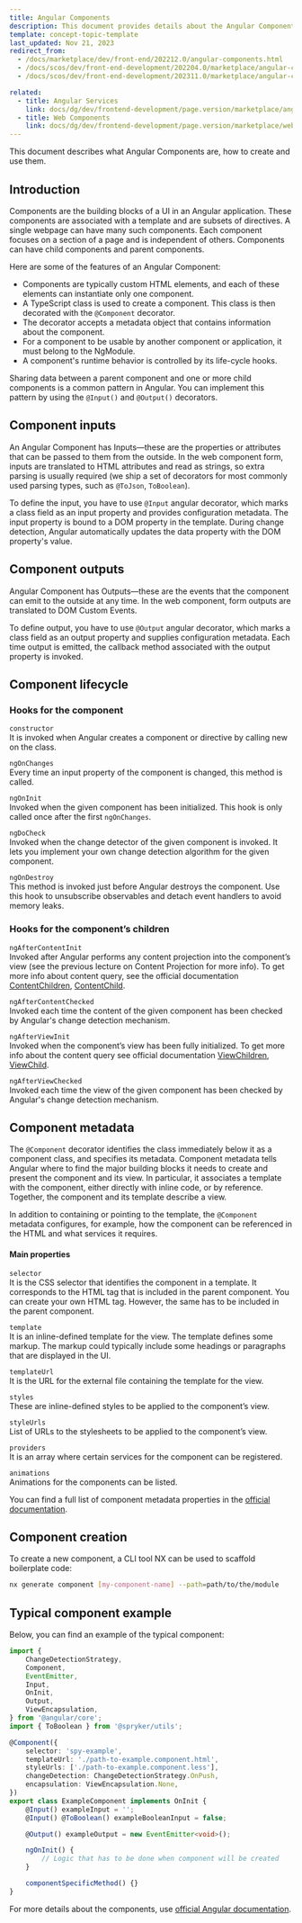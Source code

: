 ```yaml
---
title: Angular Components
description: This document provides details about the Angular Components, and how to create and use them.
template: concept-topic-template
last_updated: Nov 21, 2023
redirect_from:
  - /docs/marketplace/dev/front-end/202212.0/angular-components.html
  - /docs/scos/dev/front-end-development/202204.0/marketplace/angular-components.html
  - /docs/scos/dev/front-end-development/202311.0/marketplace/angular-components.html

related:
  - title: Angular Services
    link: docs/dg/dev/frontend-development/page.version/marketplace/angular-services.html
  - title: Web Components
    link: docs/dg/dev/frontend-development/page.version/marketplace/web-components.html
---
```


This document describes what Angular Components are, how to create and use them.

## Introduction

Components are the building blocks of a UI in an Angular application. These components are associated with a template and are subsets of directives. A single webpage can have many such components. Each component focuses on a section of a page and is independent of others. Components can have child components and parent components.

Here are some of the features of an Angular Component:

- Components are typically custom HTML elements, and each of these elements can instantiate only one component.
- A TypeScript class is used to create a component. This class is then decorated with the `@Component` decorator.
- The decorator accepts a metadata object that contains information about the component.
- For a component to be usable by another component or application, it must belong to the NgModule.
- A component's runtime behavior is controlled by its life-cycle hooks.

Sharing data between a parent component and one or more child components is a common pattern in Angular. You can implement this pattern by using the `@Input()` and `@Output()` decorators.

## Component inputs

An Angular Component has Inputs—these are the properties or attributes that can be passed to them from the outside. In the web component form, inputs are translated to HTML attributes and read as strings, so extra parsing is usually required (we ship a set of decorators for most commonly used parsing types, such as `@ToJson`, `ToBoolean`).

To define the input, you have to use `@Input` angular decorator, which marks a class field as an input property and provides configuration metadata. The input property is bound to a DOM property in the template. During change detection, Angular automatically updates the data property with the DOM property's value.

## Component outputs

Angular Component has Outputs—these are the events that the component can emit to the outside at any time. In the web component, form outputs are translated to DOM Custom Events.

To define output, you have to use `@Output` angular decorator, which marks a class field as an output property and supplies configuration metadata. Each time output is emitted, the callback method associated with the output property is invoked.

## Component lifecycle

### Hooks for the component

`constructor`  
It is invoked when Angular creates a component or directive by calling new on the class.

`ngOnChanges`  
Every time an input property of the component is changed, this method is called.

`ngOnInit`  
Invoked when the given component has been initialized.
This hook is only called once after the first `ngOnChanges`.

`ngDoCheck`  
Invoked when the change detector of the given component is invoked. It lets you implement your own change detection algorithm for the given component.

`ngOnDestroy`  
This method is invoked just before Angular destroys the component.
Use this hook to unsubscribe observables and detach event handlers to avoid memory leaks.

### Hooks for the component’s children

`ngAfterContentInit`  
Invoked after Angular performs any content projection into the component’s view (see the previous lecture on Content Projection for more info). To get more info about content query, see the official documentation [ContentChildren](https://angular.io/api/core/ContentChildren), [ContentChild](https://angular.io/api/core/ContentChild).

`ngAfterContentChecked`  
Invoked each time the content of the given component has been checked by Angular's change detection mechanism.

`ngAfterViewInit`  
Invoked when the component’s view has been fully initialized. To get more info about the content query see official documentation [ViewChildren](https://angular.io/api/core/ViewChildren), [ViewChild](https://angular.io/api/core/ViewChild).

`ngAfterViewChecked`  
Invoked each time the view of the given component has been checked by Angular's change detection mechanism.

## Component metadata

The `@Component` decorator identifies the class immediately below it as a component class, and specifies its metadata. Component metadata tells Angular where to find the major building blocks it needs to create and present the component and its view. In particular, it associates a template with the component, either directly with inline code, or by reference. Together, the component and its template describe a view.

In addition to containing or pointing to the template, the `@Component` metadata configures, for example, how the component can be referenced in the HTML and what services it requires.

#### Main properties

`selector`  
It is the CSS selector that identifies the component in a template. It corresponds to the HTML tag that is included in the parent component. You can create your own HTML tag. However, the same has to be included in the parent component.

`template`  
It is an inline-defined template for the view. The template defines some markup. The markup could typically include some headings or paragraphs that are displayed in the UI.

`templateUrl`  
It is the URL for the external file containing the template for the view.

`styles`  
These are inline-defined styles to be applied to the component’s view.

`styleUrls`  
List of URLs to the stylesheets to be applied to the component’s view.

`providers`  
It is an array where certain services for the component can be registered.

`animations`  
Animations for the components can be listed.

You can find a full list of component metadata properties in the [official documentation](https://angular.io/api/core/Component).

## Component creation

To create a new component, a CLI tool NX can be used to scaffold boilerplate code:

```bash
nx generate component [my-component-name] --path=path/to/the/module
```

## Typical component example

Below, you can find an example of the typical component:

```ts
import {
    ChangeDetectionStrategy,
    Component,
    EventEmitter,
    Input,
    OnInit,
    Output,
    ViewEncapsulation,
} from '@angular/core';
import { ToBoolean } from '@spryker/utils';

@Component({
    selector: 'spy-example',
    templateUrl: './path-to-example.component.html',
    styleUrls: ['./path-to-example.component.less'],
    changeDetection: ChangeDetectionStrategy.OnPush,
    encapsulation: ViewEncapsulation.None,
})
export class ExampleComponent implements OnInit {
    @Input() exampleInput = '';
    @Input() @ToBoolean() exampleBooleanInput = false;

    @Output() exampleOutput = new EventEmitter<void>();

    ngOnInit() {
        // Logic that has to be done when component will be created
    }

    componentSpecificMethod() {}
}
```

For more details about the components, use [official Angular documentation](https://angular.io/guide/architecture-components).
